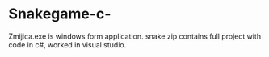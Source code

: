# Snakegame-c-
Zmijica.exe is windows form application.
snake.zip contains full project with code in c#, worked in visual studio.
